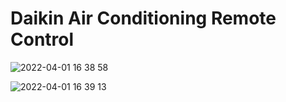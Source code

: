 # Daikin Air Conditioning Remote Control

![2022-04-01 16 38 58](https://user-images.githubusercontent.com/86084524/161354675-31633cfe-5770-417f-a3d9-eeb689761bf3.jpg)

![2022-04-01 16 39 13](https://user-images.githubusercontent.com/86084524/161354678-bdf1e9fb-7a56-4119-8651-b67171586dac.jpg)

